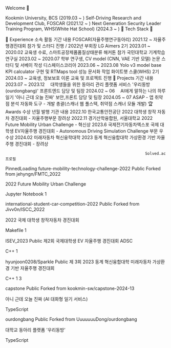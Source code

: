 Welcome 👋


Kookmin University, BCS (2019.03 ~ )
Self-Driving Research and Development Club, FOSCAR (2021.12 ~ )
Next Generation Security Leader Training Program, WHS(White Hat School) (2024.3 ~ )
💪 Tech Stack 💪
                

           
🏢 Experience
소속	활동 기간	내용
FOSCAR(자율주행연구동아리)	2021.12 ~	자율주행경진대회 참가 및 스터디 진행 / 2022년 부회장
LG Aimers 2기	2023.01 ~ 2020.02	교육생 수료, 스마트공장제품품질상태분류 해커톤 참가
국민대학교 기계학습 연구실	2023.02 ~ 2020.07	학부 연구생, CV model (CNN, VAE 기반 모델) 논문 스터디 및 서베이 작성
디스페이스코리아	2023.06 ~ 2023.08	Yolo v3 model base KPI calculator 구현 및 RTMaps tool 성능 문서화 작업
화이트햇 스쿨(WHS) 2기	2024.03 ~	교육생, 정보보호 이론 교육 및 프로젝트 진행
📃 Projects
기간	내용
2023.07 ~ 2023.12　	대학생들을 위한 동아리 관리 플랫폼 서비스 '우리동방(ourdongbang)' 프론트엔드 담당 및 팀장
2024.02 ~ 06　	AI에게 말하는 나의 하루일기 '아니 근데 오늘 진짜' 보안,프론트 담당 및 팀장
2024.05 ~ 07	ASAP - 앱 취약점 분석 자동화 도구 - 개발 총괄(스캐너 웹 풀스택, 취약점 스캐너 모듈 개발)
🏆 Awards
수상 년월	발행 기관	내용
2022.10	한국교통안전공단	2022 대학생 창작 자동차 경진대회 - 자율주행부문 장려상
2022.11	경기산학융합원, 서울대학교	2022 Future Mobility Urban Challenge - 혁신상
2023.6	국제전기자동차엑스포	국제 대학생 EV자율주행 경진대회 - Autonomous Driving Simulation Challenge 부문 우수상
2024.02	미래자동차 혁신융학대학	2023 동계 혁신융합대학 가상환경 기반 자율주행 경진대회 - 장려상

                                                                 Solved.ac 프로필

PinnedLoading
 future-mobility-technology-challenge-2022 Public
Forked from jehyngn/FMTC_2022

2022 Future Mobility Urban Challenge

 Jupyter Notebook  1

 international-student-car-competition-2022 Public
Forked from Jivv0n/ISCC_2022

2022 국제 대학생 창작자동차 경진대회

 Makefile  1

 ISEV_2023 Public
제2회 국제대학생 EV 자율주행 경진대회 ADSC

 C++  1

 hyunjoon0208/Sparkle Public
제 3회 2023 동계 혁신융합대학 미래자동차 가상환경 기반 자율주행 경진대회

 C++  1  3

 capstone Public
Forked from kookmin-sw/capstone-2024-13

아니 근데 오늘 진짜 (AI 대화형 일기 서비스)

 TypeScript

 ourdongbang Public
Forked from UuuuuuuDong/ourdongbang

대학교 동아리 플랫폼 '우리동방'

 TypeScript

